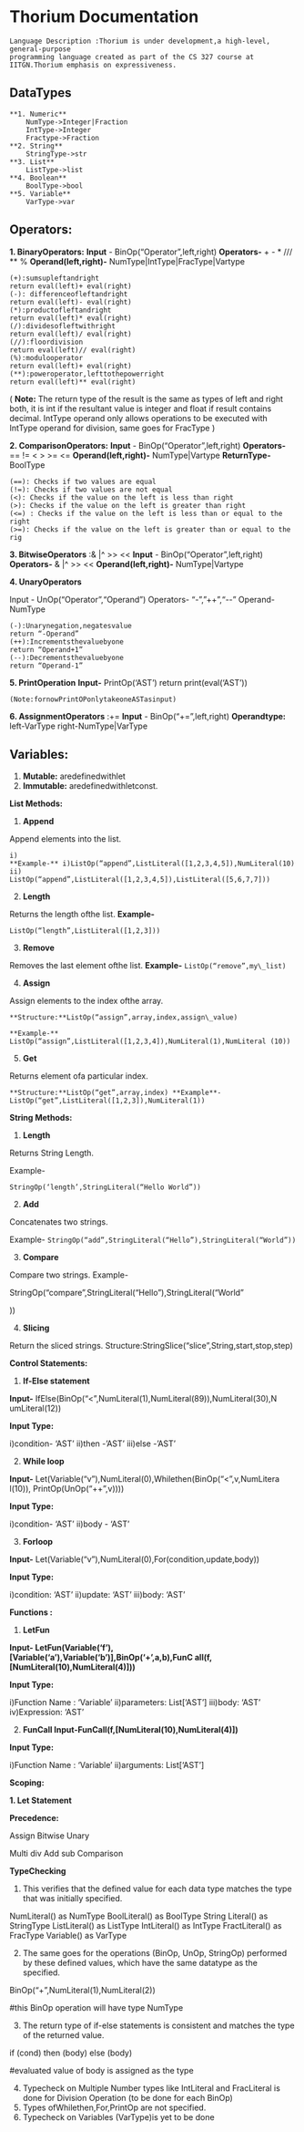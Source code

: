 ﻿# **Thorium Documentation**


```
Language Description :Thorium is under development,a high-level, general-purpose
programming language created as part of the CS 327 course at IITGN.Thorium emphasis on expressiveness.
```
## DataTypes
```
**1. Numeric**
    NumType->Integer|Fraction
    IntType->Integer
    Fractype->Fraction
**2. String**
    StringType->str
**3. List**
    ListType->list
**4. Boolean**
    BoolType->bool
**5. Variable**
    VarType->var
```

## Operators:

**1. BinaryOperators:**
    **Input** - BinOp(“Operator”,left,right)
    **Operators-** + - * /// ** %
    **Operand(left,right)-** NumType|IntType|FracType|Vartype


```
(+):sumsupleftandright
return eval(left)+ eval(right)
(-): differenceofleftandright
return eval(left)- eval(right)
(*):productofleftandright
return eval(left)* eval(right)
(/):dividesofleftwithright
return eval(left)/ eval(right)
(//):floordivision
return eval(left)// eval(right)
(%):modulooperator
return eval(left)+ eval(right)
(**):poweroperator,lefttothepowerright
return eval(left)** eval(right)
```
( **Note:** The return type of the result is the same as types of left and right both, it is int if the      resultant value is integer and float if result contains decimal. 
IntType operand only allows operations to be executed with IntType operand for division, same goes for FracType
)

**2. ComparisonOperators:**
    **Input** - BinOp(“Operator”,left,right)
    **Operators-** == != < > >= <=
    **Operand(left,right)-** NumType|Vartype
    **ReturnType-** BoolType

```
(==): Checks if two values are equal
(!=): Checks if two values are not equal
(<): Checks if the value on the left is less than right
(>): Checks if the value on the left is greater than right
(<=) : Checks if the value on the left is less than or equal to the right
(>=): Checks if the value on the left is greater than or equal to the rig

```

**3. BitwiseOperators** :& |^ >> <<
    **Input** - BinOp(“Operator”,left,right)
    **Operators-** & |^ >> <<
    **Operand(left,right)-** NumType|Vartype


**4. UnaryOperators**

Input - UnOp(“Operator”,“Operand”)
Operators- “-”,”++”,“--”
Operand- NumType

```
(-):Unarynegation,negatesvalue
return “-Operand”
(++):Incrementsthevaluebyone
return “Operand+1”
(--):Decrementsthevaluebyone
return “Operand-1”
```
**5. PrintOperation**
    **Input-** PrintOp(‘AST’)
    return print(eval(‘AST’))

```
(Note:fornowPrintOPonlytakeoneASTasinput)
```
**6. AssignmentOperators** :+=
    **Input** - BinOp(“+=”,left,right)
    **Operandtype:** left-VarType
       right-NumType|VarType

## Variables:

1. **Mutable:** aredefinedwithlet
2. **Immutable:** aredefinedwithletconst.

**List Methods:**

1. **Append**

Append elements into the list.
```
i)
**Example-** i)ListOp(“append”,ListLiteral([1,2,3,4,5]),NumLiteral(10)
ii)
ListOp(“append”,ListLiteral([1,2,3,4,5]),ListLiteral([5,6,7,7]))
```
2. **Length**

Returns the length ofthe list. 
**Example-**
```
ListOp(“length”,ListLiteral([1,2,3]))
```
3. **Remove**

Removes the last element ofthe list. 
**Example-** 
```ListOp(“remove”,my\_list)```

4. **Assign**

Assign elements to the index ofthe array.
```
**Structure:**ListOp(“assign”,array,index,assign\_value)

**Example-** ListOp(“assign”,ListLiteral([1,2,3,4]),NumLiteral(1),NumLiteral (10))
```
5. **Get**

Returns element ofa particular index.
```
**Structure:**ListOp(“get”,array,index) **Example**-ListOp(“get”,ListLiteral([1,2,3]),NumLiteral(1))
```

**String Methods:**

1. **Length**

Returns String Length.

Example-
```
StringOp(‘length’,StringLiteral(“Hello World”))
```

2. **Add**

Concatenates two strings.

Example- 
```StringOp(“add”,StringLiteral(“Hello”),StringLiteral(“World”))```


3. **Compare**

Compare two strings. Example-

StringOp(“compare”,StringLiteral(“Hello”),StringLiteral(“World”

))

4. **Slicing**

Return the sliced strings. Structure:StringSlice(“slice”,String,start,stop,step)

**Control Statements:**

1. **If-Else statement**

**Input-** IfElse(BinOp(“<”,NumLiteral(1),NumLiteral(89)),NumLiteral(30),N umLiteral(12))

**Input Type:**

i)condition- ‘AST’ ii)then -’AST’ iii)else -’AST’

2. **While loop**

**Input-** Let(Variable(“v”),NumLiteral(0),Whilethen(BinOp(“<”,v,NumLitera l(10)), PrintOp(UnOp(“++”,v))))

**Input Type:**

i)condition- ‘AST’ ii)body - ‘AST’

3. **Forloop**

**Input-** Let(Variable(“v”),NumLiteral(0),For(condition,update,body))

**Input Type:**

i)condition: ‘AST’ ii)update: ‘AST’ iii)body: ‘AST’

**Functions :**

1) **LetFun**

**Input- LetFun(Variable(‘f’),[Variable(‘a’),Variable(‘b’)],BinOp(‘+’,a,b),FunC all(f,[NumLiteral(10),NumLiteral(4)]))**

**Input Type:**

i)Function Name : ‘Variable’ ii)parameters: List[‘AST’] iii)body: ‘AST’ iv)Expression: ‘AST’

2) **FunCall Input-FunCall(f,[NumLiteral(10),NumLiteral(4)])**

**Input Type:**

i)Function Name : ‘Variable’ ii)arguments: List[‘AST’]

**Scoping:**

**1. Let Statement**

**Precedence:**

Assign Bitwise Unary

Multi div Add sub Comparison

**TypeChecking**

1. This verifies that the defined value for each data type matches the type that was initially specified.

NumLiteral() as NumType BoolLiteral() as BoolType String Literal() as StringType ListLiteral() as ListType IntLiteral() as IntType FractLiteral() as FracType Variable() as VarType

2. The same goes for the operations (BinOp, UnOp, StringOp) performed by these defined values, which have the same datatype as the specified.

BinOp(“+”,NumLiteral(1),NumLiteral(2))

#this BinOp operation will have type NumType

3. The return type of if-else statements is consistent and matches the type of the returned value.

if (cond) then (body) else (body)

#evaluated value of body is assigned as the type

4. Typecheck on Multiple Number types like IntLiteral and FracLiteral is done for Division Operation (to be done for each BinOp)
4. Types ofWhilethen,For,PrintOp are not specified.
4. Typecheck on Variables (VarType)is yet to be done

